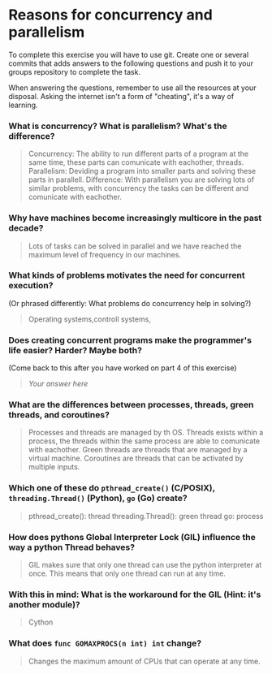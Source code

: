 # Reasons for concurrency and parallelism


To complete this exercise you will have to use git. Create one or several commits that adds answers to the following questions and push it to your groups repository to complete the task.

When answering the questions, remember to use all the resources at your disposal. Asking the internet isn't a form of "cheating", it's a way of learning.

 ### What is concurrency? What is parallelism? What's the difference?
 > Concurrency: The ability to run different parts of a program at the same time, these parts can comunicate with eachother, threads. 
   Parallelism: Deviding a program into smaller parts and solving these parts in parallell. 
   Difference: With parallelism you are solving lots of similar problems, with concurrency the tasks can be different and comunicate with eachother.
 ### Why have machines become increasingly multicore in the past decade?
 > Lots of tasks can be solved in parallel and we have reached the maximum level of frequency in our machines. 
 
 ### What kinds of problems motivates the need for concurrent execution?
 (Or phrased differently: What problems do concurrency help in solving?)
 > Operating systems,controll systems, 
 
 ### Does creating concurrent programs make the programmer's life easier? Harder? Maybe both?
 (Come back to this after you have worked on part 4 of this exercise)
 > *Your answer here*
 
 ### What are the differences between processes, threads, green threads, and coroutines?
 > Processes and threads are managed by th OS. Threads exists within a process, the threads within the same process are able to comunicate with eachother.
   Green threads are threads that are managed by a virtual machine. Coroutines are threads that can be activated by multiple inputs.
 
 ### Which one of these do `pthread_create()` (C/POSIX), `threading.Thread()` (Python), `go` (Go) create?
 > pthread_create(): thread
   threading.Thread(): green thread
   go: process
 
 ### How does pythons Global Interpreter Lock (GIL) influence the way a python Thread behaves?
 > GIL makes sure that only one thread can use the python interpreter at once. This means that only one thread can run at any time.
 
 ### With this in mind: What is the workaround for the GIL (Hint: it's another module)?
 > Cython
 
 ### What does `func GOMAXPROCS(n int) int` change? 
 > Changes the maximum amount of CPUs that can operate at any time.
